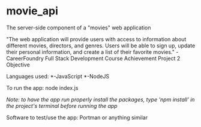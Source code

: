 # movie_api
The server-side component of a "movies" web application

"The web application will provide users with access to information about different movies, directors, and genres. Users will be able to sign up, update their personal information, and create a list of their favorite movies." -CareerFoundry Full Stack Development Course Achievement Project 2 Objective

Languages used:
    *-JavaScript
    *-NodeJS

To run the app: node index.js

*Note: to have the app run properly install the packages, type 'npm install' in the project's terminal before running the app*

Software to test/use the app: Portman or anything similar
